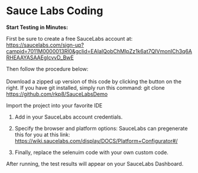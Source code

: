 # Sauce Labs Coding


<b>Start Testing in Minutes:</b>

First be sure to create a free SauceLabs account at:
https://saucelabs.com/sign-up?campid=7011M0000013Rl0&gclid=EAIaIQobChMIpZz1k6at7QIVmonICh3q6ARHEAAYASAAEgIcvvD_BwE

Then follow the procedure below: 
<br></br>
Download a zipped up version of this code by clicking the button on the right.
If you have git installed, simply run this command: git clone https://github.com/rkp8/SauceLabsDemo

Import the project into your favorite IDE


1. Add in your SauceLabs account credentials.


2. Specify the browser and platform options:
  SauceLabs can pregenerate this for you at this link: https://wiki.saucelabs.com/display/DOCS/Platform+Configurator#/



3. Finally, replace the selenuim code with your own custom code.



After running, the test results will appear on your SauceLabs Dashboard.

